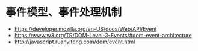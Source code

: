 # 事件模型、事件处理机制
+ https://developer.mozilla.org/en-US/docs/Web/API/Event
+ https://www.w3.org/TR/DOM-Level-3-Events/#dom-event-architecture
+ http://javascript.ruanyifeng.com/dom/event.html